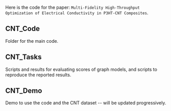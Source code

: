 Here is the code for the paper: `Multi-Fidelity High-Throughput Optimization of Electrical Conductivity in P3HT-CNT Composites`.

## CNT_Code

Folder for the main code.


## CNT_Tasks

Scripts and results for evaluating scores of graph models, and scripts to reproduce the reported results.


## CNT_Demo

Demo to use the code and the CNT dataset -- will be updated progressively.